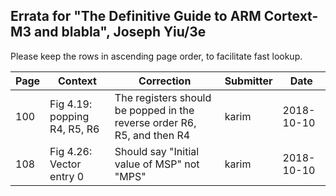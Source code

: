 ## Errata for "The Definitive Guide to ARM Cortext-M3 and blabla", Joseph Yiu/3e
Please keep the rows in ascending page order, to facilitate fast lookup.

| Page | Context       | Correction    | Submitter | Date       |
|------|-----------------------------------------------------|-----------------------------------------------------|-----------|------------|
| 100  | Fig 4.19: popping R4, R5, R6  | The registers should be popped in the reverse order R6, R5, and then R4    | karim  | 2018-10-10 |
| 108  | Fig 4.26: Vector entry 0  | Should say "Initial value of MSP" not "MPS"    | karim  | 2018-10-10 |
